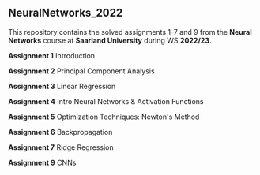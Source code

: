 ## NeuralNetworks_2022

This repository contains the solved assignments 1-7 and 9 from the **Neural Networks** course at **Saarland University** during WS **2022/23**.

**Assignment 1**
Introduction

**Assignment 2**
Principal Component Analysis

**Assignment 3**
Linear Regression

**Assignment 4**
Intro Neural Networks & Activation Functions

**Assignment 5**
Optimization Techniques: Newton's Method

**Assignment 6**
Backpropagation

**Assignment 7**
Ridge Regression

**Assignment 9**
CNNs
